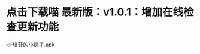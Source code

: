 # 点击下载喵 最新版：v1.0.1：增加在线检查更新功能
👉[塔菲的小房子.apk]("https://ly-xxx.github.io/ace_taffy_app_distribution/ace_taffy_1.0.1.apk")
